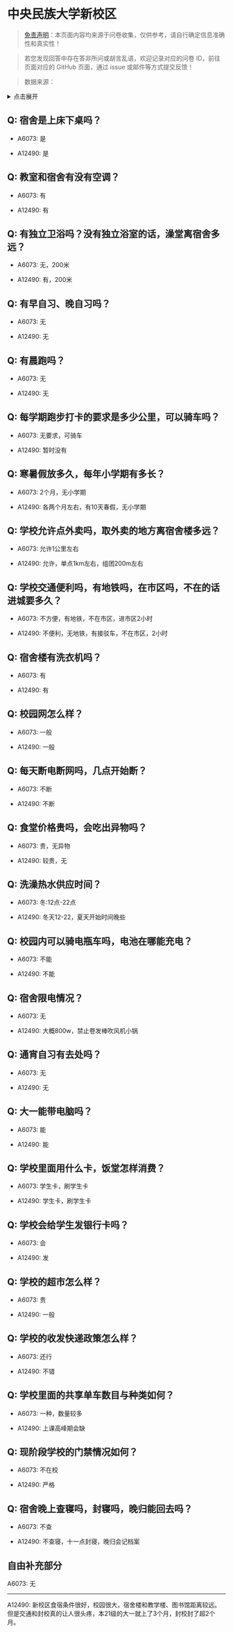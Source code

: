 # 中央民族大学新校区

> [免责声明](https://colleges.chat/#_3)：本页面内容均来源于问卷收集，仅供参考，请自行确定信息准确性和真实性！

> 若您发现回答中存在答非所问或胡言乱语，欢迎记录对应的问卷 ID，前往页面对应的 GitHub 页面，通过 issue 或邮件等方式提交反馈！

> 数据来源：

<details><summary>点击展开</summary>
<ul>
<li>A6073: 匿名 (2022 年 06 月)</li>
<li>A12490: 匿名 (2022 年 06 月)</li>
</ul>
</details>

## Q: 宿舍是上床下桌吗？

- A6073: 是

- A12490: 是

## Q: 教室和宿舍有没有空调？

- A6073: 有

- A12490: 有

## Q: 有独立卫浴吗？没有独立浴室的话，澡堂离宿舍多远？

- A6073: 无，200米

- A12490: 有，200米

## Q: 有早自习、晚自习吗？

- A6073: 无

- A12490: 无

## Q: 有晨跑吗？

- A6073: 无

- A12490: 无

## Q: 每学期跑步打卡的要求是多少公里，可以骑车吗？

- A6073: 无要求，可骑车

- A12490: 暂时没有

## Q: 寒暑假放多久，每年小学期有多长？

- A6073: 2个月，无小学期

- A12490: 各两个月左右，有10天春假，无小学期

## Q: 学校允许点外卖吗，取外卖的地方离宿舍楼多远？

- A6073: 允许1公里左右

- A12490: 允许，单点1km左右，组团200m左右

## Q: 学校交通便利吗，有地铁吗，在市区吗，不在的话进城要多久？

- A6073: 不方便，有地铁，不在市区，进市区2小时

- A12490: 不便利，无地铁，有接驳车，不在市区，2小时

## Q: 宿舍楼有洗衣机吗？

- A6073: 有

- A12490: 有

## Q: 校园网怎么样？

- A6073: 一般

- A12490: 一般

## Q: 每天断电断网吗，几点开始断？

- A6073: 不断

- A12490: 不断

## Q: 食堂价格贵吗，会吃出异物吗？

- A6073: 贵，无异物

- A12490: 较贵，无

## Q: 洗澡热水供应时间？

- A6073: 冬:12点-22点

- A12490: 冬天12-22，夏天开始时间晚些

## Q: 校园内可以骑电瓶车吗，电池在哪能充电？

- A6073: 不能

- A12490: 不能

## Q: 宿舍限电情况？

- A6073: 无

- A12490: 大概800w，禁止卷发棒吹风机小锅

## Q: 通宵自习有去处吗？

- A6073: 无

- A12490: 无

## Q: 大一能带电脑吗？

- A6073: 能

- A12490: 能

## Q: 学校里面用什么卡，饭堂怎样消费？

- A6073: 学生卡，刷学生卡

- A12490: 学生卡，刷学生卡

## Q: 学校会给学生发银行卡吗？

- A6073: 会

- A12490: 发

## Q: 学校的超市怎么样？

- A6073: 贵

- A12490: 一般

## Q: 学校的收发快递政策怎么样？

- A6073: 还行

- A12490: 不错

## Q: 学校里面的共享单车数目与种类如何？

- A6073: 一种，数量较多

- A12490: 上课高峰期会缺

## Q: 现阶段学校的门禁情况如何？

- A6073: 不在校

- A12490: 严格

## Q: 宿舍晚上查寝吗，封寝吗，晚归能回去吗？

- A6073: 不查

- A12490: 不查寝，十一点封寝，晚归会记档案

## 自由补充部分

A6073: 无

***

A12490: 新校区食宿条件很好，校园很大，宿舍楼和教学楼、图书馆距离较远。但是交通和封校真的让人很头疼，本21级的大一就上了3个月，封校封了超2个月。